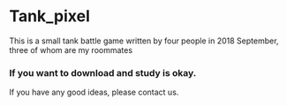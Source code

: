 # Tank_pixel
This is a small tank battle game written by four people in 2018 September, three of whom are my roommates

### If you want to download and study is okay.

If you have any good ideas, please contact us. 
